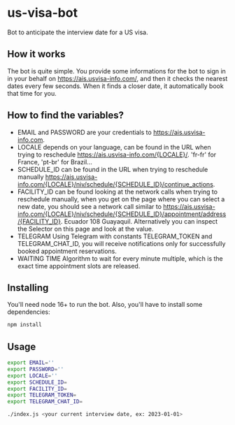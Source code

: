 # us-visa-bot
Bot to anticipate the interview date for a US visa.

## How it works

The bot is quite simple. You provide some informations for the bot to sign in in your behalf on https://ais.usvisa-info.com/, and then
it checks the nearest dates every few seconds. When it finds a closer date, it automatically book that time for you.

## How to find the variables?

- EMAIL and PASSWORD are your credentials to https://ais.usvisa-info.com.
- LOCALE depends on your language, can be found in the URL when trying to reschedule https://ais.usvisa-info.com/{LOCALE}/. 'fr-fr' for France, 'pt-br' for Brazil...
- SCHEDULE_ID can be found in the URL when trying to reschedule manually https://ais.usvisa-info.com/{LOCALE}/niv/schedule/{SCHEDULE_ID}/continue_actions.
- FACILITY_ID can be found looking at the network calls when trying to reschedule manually, when you get on the page where you can select a new date, you should see a network call similar to https://ais.usvisa-info.com/{LOCALE}/niv/schedule/{SCHEDULE_ID}/appointment/address/{FACILITY_ID}. Ecuador 108 Guayaquil. Alternatively you can inspect the Selector on this page and look at the value.
- TELEGRAM Using Telegram with constants TELEGRAM_TOKEN and TELEGRAM_CHAT_ID, you will receive notifications only for successfully booked appointment reservations.
- WAITING TIME Algorithm to wait for every minute multiple, which is the exact time appointment slots are released.


## Installing

You'll need node 16+ to run the bot. Also, you'll have to install some dependencies:

```sh
npm install
```

## Usage

```sh
export EMAIL=''
export PASSWORD=''
export LOCALE=''
export SCHEDULE_ID=
export FACILITY_ID=
export TELEGRAM_TOKEN=
export TELEGRAM_CHAT_ID=

./index.js <your current interview date, ex: 2023-01-01>
```

